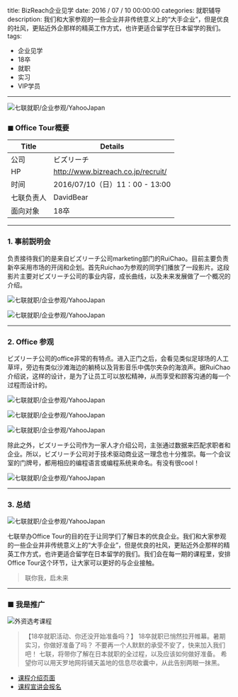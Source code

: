 title: BizReach企业见学
date: 2016 / 07 / 10 00:00:00
categories: 就职辅导
description: 我们和大家参观的一些企业并非传统意义上的“大手企业”，但是优良的社风，更贴近外企那样的精英工作方式，也许更适合留学在日本留学的我们。
tags:
-  企业见学
-  18卒
-  就职
-  实习
-  VIP学员

---

![七联就职/企业参观/YahooJapan](http://qilian.jp/image/blog_20160710_1.jpg)

### ◼︎ Office Tour概要

| Title | Details |
| -------- | -------- |
| 公司   | ビズリーチ |
| HP   | http://www.bizreach.co.jp/recruit/ |
| 时间   | 2016/07/10（日）11：00 - 13:00 |
| 七联负责人| DavidBear|
| 面向对象 | 18卒 |

---

### 1. 事前説明会

负责接待我们的是来自ビズリーチ公司marketing部门的RuiChao。目前主要负责新卒采用市场的开阔和企划。首先Ruichao为参观的同学们播放了一段影片。这段影片主要对ビズリーチ公司的事业内容，成长曲线，以及未来发展做了一个概况的介绍。

![七联就职/企业参观/YahooJapan](http://qilian.jp/image/blog_20160710_2.jpg)

![七联就职/企业参观/YahooJapan](http://qilian.jp/image/blog_20160710_3.jpg)


---

### 2. Office 参观

ビズリーチ公司的office非常的有特点。进入正门之后，会看见类似足球场的人工草坪，旁边有类似沙滩海边的躺椅以及背影音乐中偶尔夹杂的海浪声。据RuiChao介绍说，这样的设计，是为了让员工可以放松精神，从而享受和顾客沟通的每一个过程而设计的。

![七联就职/企业参观/YahooJapan](http://qilian.jp/image/blog_20160710_9.jpg)

![七联就职/企业参观/YahooJapan](http://qilian.jp/image/blog_20160710_8.jpg)

![七联就职/企业参观/YahooJapan](http://qilian.jp/image/blog_20160710_7.jpg)

除此之外，ビズリーチ公司作为一家人才介绍公司，主张通过数据来匹配求职者和企业。所以，ビズリーチ公司对于技术驱动商业这一理念也十分推崇。每一个会议室的门牌号，都用相应的编程语言或编程系统来命名。有没有很cool！

![七联就职/企业参观/YahooJapan](http://qilian.jp/image/blog_20160710_5.jpg)


---

### 3. 总结

![七联就职/企业参观/YahooJapan](http://qilian.jp/image/blog_20160710_11.jpg)

七联举办Office Tour的目的在于让同学们了解日本的优良企业。我们和大家参观的一些企业并非传统意义上的“大手企业”，但是优良的社风，更贴近外企那样的精英工作方式，也许更适合留学在日本留学的我们。我们会在每一期的课程里，安排Office Tour这个环节，让大家可以更好的与企业接触。

<blockquote class="blockquote-center"> 联你我，启未来 </blockquote>

---


### ■ 我是推广

![外资选考课程](http://qilian.jp/image/news-detail-18Coureses_20160716.jpg)

>【18卒就职活动、你还没开始准备吗？】 18卒就职已悄然拉开帷幕。暑期实习，你做好准备了吗？ 不要再一个人默默的承受不安了，快来加入我们吧！ 七联，将带你了解在日本就职的全过程，以及应该如何做好准备。 希望你可以用天罗地网将铺天盖地的信息尽收囊中，从此告别两眼一抹黑。

- [课程介绍页面](http://qilian.jp/news/410)
- [课程宣讲会报名](https://docs.google.com/forms/d/e/1FAIpQLSd8c-vcIDHgUBGVqmxHzuzVi_bdpFYA9RpHzJXh4m--qeyGcA/viewform)